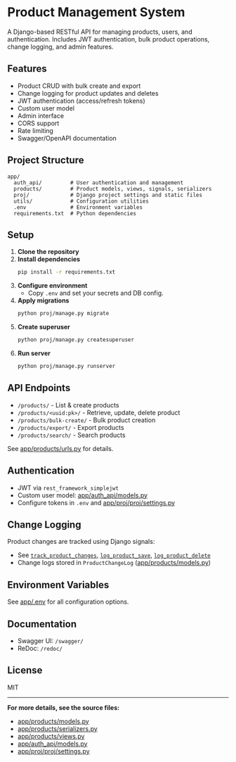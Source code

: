 # Product Management System

A Django-based RESTful API for managing products, users, and authentication. Includes JWT authentication, bulk product operations, change logging, and admin features.

## Features

- Product CRUD with bulk create and export
- Change logging for product updates and deletes
- JWT authentication (access/refresh tokens)
- Custom user model
- Admin interface
- CORS support
- Rate limiting
- Swagger/OpenAPI documentation

## Project Structure

```
app/
  auth_api/         # User authentication and management
  products/         # Product models, views, signals, serializers
  proj/             # Django project settings and static files
  utils/            # Configuration utilities
  .env              # Environment variables
  requirements.txt  # Python dependencies
```

## Setup

1. **Clone the repository**
2. **Install dependencies**
   ```sh
   pip install -r requirements.txt
   ```
3. **Configure environment**
   - Copy `.env` and set your secrets and DB config.
4. **Apply migrations**
   ```sh
   python proj/manage.py migrate
   ```
5. **Create superuser**
   ```sh
   python proj/manage.py createsuperuser
   ```
6. **Run server**
   ```sh
   python proj/manage.py runserver
   ```

## API Endpoints

- `/products/` - List & create products
- `/products/<uuid:pk>/` - Retrieve, update, delete product
- `/products/bulk-create/` - Bulk product creation
- `/products/export/` - Export products
- `/products/search/` - Search products

See [app/products/urls.py](app/products/urls.py) for details.

## Authentication

- JWT via `rest_framework_simplejwt`
- Custom user model: [app/auth_api/models.py](app/auth_api/models.py)
- Configure tokens in `.env` and [app/proj/proj/settings.py](app/proj/proj/settings.py)

## Change Logging

Product changes are tracked using Django signals:
- See [`track_product_changes`](app/products/signals.py), [`log_product_save`](app/products/signals.py), [`log_product_delete`](app/products/signals.py)
- Change logs stored in `ProductChangeLog` ([app/products/models.py](app/products/models.py))

## Environment Variables

See [app/.env](app/.env) for all configuration options.

## Documentation

- Swagger UI: `/swagger/`
- ReDoc: `/redoc/`

## License

MIT

---

**For more details, see the source files:**
- [app/products/models.py](app/products/models.py)
- [app/products/serializers.py](app/products/serializers.py)
- [app/products/views.py](app/products/views.py)
- [app/auth_api/models.py](app/auth_api/models.py)
- [app/proj/proj/settings.py](app/proj/proj/settings.py)